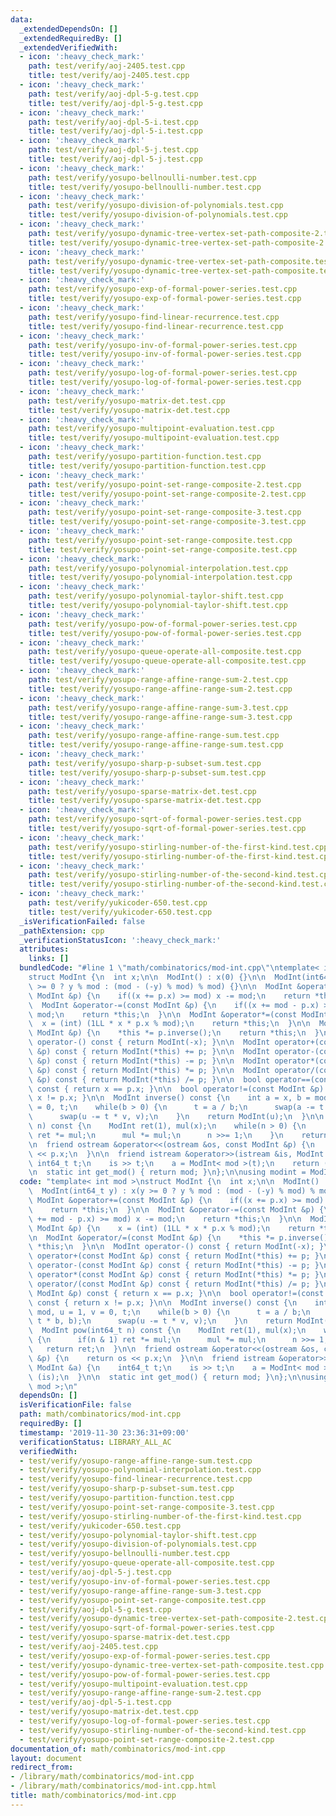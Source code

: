 ```yaml
---
data:
  _extendedDependsOn: []
  _extendedRequiredBy: []
  _extendedVerifiedWith:
  - icon: ':heavy_check_mark:'
    path: test/verify/aoj-2405.test.cpp
    title: test/verify/aoj-2405.test.cpp
  - icon: ':heavy_check_mark:'
    path: test/verify/aoj-dpl-5-g.test.cpp
    title: test/verify/aoj-dpl-5-g.test.cpp
  - icon: ':heavy_check_mark:'
    path: test/verify/aoj-dpl-5-i.test.cpp
    title: test/verify/aoj-dpl-5-i.test.cpp
  - icon: ':heavy_check_mark:'
    path: test/verify/aoj-dpl-5-j.test.cpp
    title: test/verify/aoj-dpl-5-j.test.cpp
  - icon: ':heavy_check_mark:'
    path: test/verify/yosupo-bellnoulli-number.test.cpp
    title: test/verify/yosupo-bellnoulli-number.test.cpp
  - icon: ':heavy_check_mark:'
    path: test/verify/yosupo-division-of-polynomials.test.cpp
    title: test/verify/yosupo-division-of-polynomials.test.cpp
  - icon: ':heavy_check_mark:'
    path: test/verify/yosupo-dynamic-tree-vertex-set-path-composite-2.test.cpp
    title: test/verify/yosupo-dynamic-tree-vertex-set-path-composite-2.test.cpp
  - icon: ':heavy_check_mark:'
    path: test/verify/yosupo-dynamic-tree-vertex-set-path-composite.test.cpp
    title: test/verify/yosupo-dynamic-tree-vertex-set-path-composite.test.cpp
  - icon: ':heavy_check_mark:'
    path: test/verify/yosupo-exp-of-formal-power-series.test.cpp
    title: test/verify/yosupo-exp-of-formal-power-series.test.cpp
  - icon: ':heavy_check_mark:'
    path: test/verify/yosupo-find-linear-recurrence.test.cpp
    title: test/verify/yosupo-find-linear-recurrence.test.cpp
  - icon: ':heavy_check_mark:'
    path: test/verify/yosupo-inv-of-formal-power-series.test.cpp
    title: test/verify/yosupo-inv-of-formal-power-series.test.cpp
  - icon: ':heavy_check_mark:'
    path: test/verify/yosupo-log-of-formal-power-series.test.cpp
    title: test/verify/yosupo-log-of-formal-power-series.test.cpp
  - icon: ':heavy_check_mark:'
    path: test/verify/yosupo-matrix-det.test.cpp
    title: test/verify/yosupo-matrix-det.test.cpp
  - icon: ':heavy_check_mark:'
    path: test/verify/yosupo-multipoint-evaluation.test.cpp
    title: test/verify/yosupo-multipoint-evaluation.test.cpp
  - icon: ':heavy_check_mark:'
    path: test/verify/yosupo-partition-function.test.cpp
    title: test/verify/yosupo-partition-function.test.cpp
  - icon: ':heavy_check_mark:'
    path: test/verify/yosupo-point-set-range-composite-2.test.cpp
    title: test/verify/yosupo-point-set-range-composite-2.test.cpp
  - icon: ':heavy_check_mark:'
    path: test/verify/yosupo-point-set-range-composite-3.test.cpp
    title: test/verify/yosupo-point-set-range-composite-3.test.cpp
  - icon: ':heavy_check_mark:'
    path: test/verify/yosupo-point-set-range-composite.test.cpp
    title: test/verify/yosupo-point-set-range-composite.test.cpp
  - icon: ':heavy_check_mark:'
    path: test/verify/yosupo-polynomial-interpolation.test.cpp
    title: test/verify/yosupo-polynomial-interpolation.test.cpp
  - icon: ':heavy_check_mark:'
    path: test/verify/yosupo-polynomial-taylor-shift.test.cpp
    title: test/verify/yosupo-polynomial-taylor-shift.test.cpp
  - icon: ':heavy_check_mark:'
    path: test/verify/yosupo-pow-of-formal-power-series.test.cpp
    title: test/verify/yosupo-pow-of-formal-power-series.test.cpp
  - icon: ':heavy_check_mark:'
    path: test/verify/yosupo-queue-operate-all-composite.test.cpp
    title: test/verify/yosupo-queue-operate-all-composite.test.cpp
  - icon: ':heavy_check_mark:'
    path: test/verify/yosupo-range-affine-range-sum-2.test.cpp
    title: test/verify/yosupo-range-affine-range-sum-2.test.cpp
  - icon: ':heavy_check_mark:'
    path: test/verify/yosupo-range-affine-range-sum-3.test.cpp
    title: test/verify/yosupo-range-affine-range-sum-3.test.cpp
  - icon: ':heavy_check_mark:'
    path: test/verify/yosupo-range-affine-range-sum.test.cpp
    title: test/verify/yosupo-range-affine-range-sum.test.cpp
  - icon: ':heavy_check_mark:'
    path: test/verify/yosupo-sharp-p-subset-sum.test.cpp
    title: test/verify/yosupo-sharp-p-subset-sum.test.cpp
  - icon: ':heavy_check_mark:'
    path: test/verify/yosupo-sparse-matrix-det.test.cpp
    title: test/verify/yosupo-sparse-matrix-det.test.cpp
  - icon: ':heavy_check_mark:'
    path: test/verify/yosupo-sqrt-of-formal-power-series.test.cpp
    title: test/verify/yosupo-sqrt-of-formal-power-series.test.cpp
  - icon: ':heavy_check_mark:'
    path: test/verify/yosupo-stirling-number-of-the-first-kind.test.cpp
    title: test/verify/yosupo-stirling-number-of-the-first-kind.test.cpp
  - icon: ':heavy_check_mark:'
    path: test/verify/yosupo-stirling-number-of-the-second-kind.test.cpp
    title: test/verify/yosupo-stirling-number-of-the-second-kind.test.cpp
  - icon: ':heavy_check_mark:'
    path: test/verify/yukicoder-650.test.cpp
    title: test/verify/yukicoder-650.test.cpp
  _isVerificationFailed: false
  _pathExtension: cpp
  _verificationStatusIcon: ':heavy_check_mark:'
  attributes:
    links: []
  bundledCode: "#line 1 \"math/combinatorics/mod-int.cpp\"\ntemplate< int mod >\n\
    struct ModInt {\n  int x;\n\n  ModInt() : x(0) {}\n\n  ModInt(int64_t y) : x(y\
    \ >= 0 ? y % mod : (mod - (-y) % mod) % mod) {}\n\n  ModInt &operator+=(const\
    \ ModInt &p) {\n    if((x += p.x) >= mod) x -= mod;\n    return *this;\n  }\n\n\
    \  ModInt &operator-=(const ModInt &p) {\n    if((x += mod - p.x) >= mod) x -=\
    \ mod;\n    return *this;\n  }\n\n  ModInt &operator*=(const ModInt &p) {\n  \
    \  x = (int) (1LL * x * p.x % mod);\n    return *this;\n  }\n\n  ModInt &operator/=(const\
    \ ModInt &p) {\n    *this *= p.inverse();\n    return *this;\n  }\n\n  ModInt\
    \ operator-() const { return ModInt(-x); }\n\n  ModInt operator+(const ModInt\
    \ &p) const { return ModInt(*this) += p; }\n\n  ModInt operator-(const ModInt\
    \ &p) const { return ModInt(*this) -= p; }\n\n  ModInt operator*(const ModInt\
    \ &p) const { return ModInt(*this) *= p; }\n\n  ModInt operator/(const ModInt\
    \ &p) const { return ModInt(*this) /= p; }\n\n  bool operator==(const ModInt &p)\
    \ const { return x == p.x; }\n\n  bool operator!=(const ModInt &p) const { return\
    \ x != p.x; }\n\n  ModInt inverse() const {\n    int a = x, b = mod, u = 1, v\
    \ = 0, t;\n    while(b > 0) {\n      t = a / b;\n      swap(a -= t * b, b);\n\
    \      swap(u -= t * v, v);\n    }\n    return ModInt(u);\n  }\n\n  ModInt pow(int64_t\
    \ n) const {\n    ModInt ret(1), mul(x);\n    while(n > 0) {\n      if(n & 1)\
    \ ret *= mul;\n      mul *= mul;\n      n >>= 1;\n    }\n    return ret;\n  }\n\
    \n  friend ostream &operator<<(ostream &os, const ModInt &p) {\n    return os\
    \ << p.x;\n  }\n\n  friend istream &operator>>(istream &is, ModInt &a) {\n   \
    \ int64_t t;\n    is >> t;\n    a = ModInt< mod >(t);\n    return (is);\n  }\n\
    \n  static int get_mod() { return mod; }\n};\n\nusing modint = ModInt< mod >;\n"
  code: "template< int mod >\nstruct ModInt {\n  int x;\n\n  ModInt() : x(0) {}\n\n\
    \  ModInt(int64_t y) : x(y >= 0 ? y % mod : (mod - (-y) % mod) % mod) {}\n\n \
    \ ModInt &operator+=(const ModInt &p) {\n    if((x += p.x) >= mod) x -= mod;\n\
    \    return *this;\n  }\n\n  ModInt &operator-=(const ModInt &p) {\n    if((x\
    \ += mod - p.x) >= mod) x -= mod;\n    return *this;\n  }\n\n  ModInt &operator*=(const\
    \ ModInt &p) {\n    x = (int) (1LL * x * p.x % mod);\n    return *this;\n  }\n\
    \n  ModInt &operator/=(const ModInt &p) {\n    *this *= p.inverse();\n    return\
    \ *this;\n  }\n\n  ModInt operator-() const { return ModInt(-x); }\n\n  ModInt\
    \ operator+(const ModInt &p) const { return ModInt(*this) += p; }\n\n  ModInt\
    \ operator-(const ModInt &p) const { return ModInt(*this) -= p; }\n\n  ModInt\
    \ operator*(const ModInt &p) const { return ModInt(*this) *= p; }\n\n  ModInt\
    \ operator/(const ModInt &p) const { return ModInt(*this) /= p; }\n\n  bool operator==(const\
    \ ModInt &p) const { return x == p.x; }\n\n  bool operator!=(const ModInt &p)\
    \ const { return x != p.x; }\n\n  ModInt inverse() const {\n    int a = x, b =\
    \ mod, u = 1, v = 0, t;\n    while(b > 0) {\n      t = a / b;\n      swap(a -=\
    \ t * b, b);\n      swap(u -= t * v, v);\n    }\n    return ModInt(u);\n  }\n\n\
    \  ModInt pow(int64_t n) const {\n    ModInt ret(1), mul(x);\n    while(n > 0)\
    \ {\n      if(n & 1) ret *= mul;\n      mul *= mul;\n      n >>= 1;\n    }\n \
    \   return ret;\n  }\n\n  friend ostream &operator<<(ostream &os, const ModInt\
    \ &p) {\n    return os << p.x;\n  }\n\n  friend istream &operator>>(istream &is,\
    \ ModInt &a) {\n    int64_t t;\n    is >> t;\n    a = ModInt< mod >(t);\n    return\
    \ (is);\n  }\n\n  static int get_mod() { return mod; }\n};\n\nusing modint = ModInt<\
    \ mod >;\n"
  dependsOn: []
  isVerificationFile: false
  path: math/combinatorics/mod-int.cpp
  requiredBy: []
  timestamp: '2019-11-30 23:36:31+09:00'
  verificationStatus: LIBRARY_ALL_AC
  verifiedWith:
  - test/verify/yosupo-range-affine-range-sum.test.cpp
  - test/verify/yosupo-polynomial-interpolation.test.cpp
  - test/verify/yosupo-find-linear-recurrence.test.cpp
  - test/verify/yosupo-sharp-p-subset-sum.test.cpp
  - test/verify/yosupo-partition-function.test.cpp
  - test/verify/yosupo-point-set-range-composite-3.test.cpp
  - test/verify/yosupo-stirling-number-of-the-first-kind.test.cpp
  - test/verify/yukicoder-650.test.cpp
  - test/verify/yosupo-polynomial-taylor-shift.test.cpp
  - test/verify/yosupo-division-of-polynomials.test.cpp
  - test/verify/yosupo-bellnoulli-number.test.cpp
  - test/verify/yosupo-queue-operate-all-composite.test.cpp
  - test/verify/aoj-dpl-5-j.test.cpp
  - test/verify/yosupo-inv-of-formal-power-series.test.cpp
  - test/verify/yosupo-range-affine-range-sum-3.test.cpp
  - test/verify/yosupo-point-set-range-composite.test.cpp
  - test/verify/aoj-dpl-5-g.test.cpp
  - test/verify/yosupo-dynamic-tree-vertex-set-path-composite-2.test.cpp
  - test/verify/yosupo-sqrt-of-formal-power-series.test.cpp
  - test/verify/yosupo-sparse-matrix-det.test.cpp
  - test/verify/aoj-2405.test.cpp
  - test/verify/yosupo-exp-of-formal-power-series.test.cpp
  - test/verify/yosupo-dynamic-tree-vertex-set-path-composite.test.cpp
  - test/verify/yosupo-pow-of-formal-power-series.test.cpp
  - test/verify/yosupo-multipoint-evaluation.test.cpp
  - test/verify/yosupo-range-affine-range-sum-2.test.cpp
  - test/verify/aoj-dpl-5-i.test.cpp
  - test/verify/yosupo-matrix-det.test.cpp
  - test/verify/yosupo-log-of-formal-power-series.test.cpp
  - test/verify/yosupo-stirling-number-of-the-second-kind.test.cpp
  - test/verify/yosupo-point-set-range-composite-2.test.cpp
documentation_of: math/combinatorics/mod-int.cpp
layout: document
redirect_from:
- /library/math/combinatorics/mod-int.cpp
- /library/math/combinatorics/mod-int.cpp.html
title: math/combinatorics/mod-int.cpp
---
```

